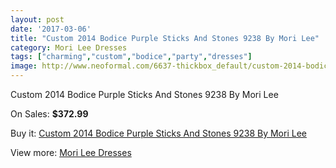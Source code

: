 ```yaml
---
layout: post
date: '2017-03-06'
title: "Custom 2014 Bodice Purple Sticks And Stones 9238 By Mori Lee"
category: Mori Lee Dresses
tags: ["charming","custom","bodice","party","dresses"]
image: http://www.neoformal.com/6637-thickbox_default/custom-2014-bodice-purple-sticks-and-stones-9238-by-mori-lee.jpg
---
```

Custom 2014 Bodice Purple Sticks And Stones 9238 By Mori Lee

On Sales: **$372.99**
<a href="https://www.neoformal.com/en/mori-lee-dresses/2404-custom-2014-bodice-purple-sticks-and-stones-9238-by-mori-lee.html"><amp-img layout="responsive" width="600" height="600" src="//www.neoformal.com/6637-thickbox_default/custom-2014-bodice-purple-sticks-and-stones-9238-by-mori-lee.jpg" alt="Custom 2014 Bodice Purple Sticks And Stones 9238 By Mori Lee 0" /></a>
<a href="https://www.neoformal.com/en/mori-lee-dresses/2404-custom-2014-bodice-purple-sticks-and-stones-9238-by-mori-lee.html"><amp-img layout="responsive" width="600" height="600" src="//www.neoformal.com/6640-thickbox_default/custom-2014-bodice-purple-sticks-and-stones-9238-by-mori-lee.jpg" alt="Custom 2014 Bodice Purple Sticks And Stones 9238 By Mori Lee 1" /></a>
<a href="https://www.neoformal.com/en/mori-lee-dresses/2404-custom-2014-bodice-purple-sticks-and-stones-9238-by-mori-lee.html"><amp-img layout="responsive" width="600" height="600" src="//www.neoformal.com/6639-thickbox_default/custom-2014-bodice-purple-sticks-and-stones-9238-by-mori-lee.jpg" alt="Custom 2014 Bodice Purple Sticks And Stones 9238 By Mori Lee 2" /></a>
<a href="https://www.neoformal.com/en/mori-lee-dresses/2404-custom-2014-bodice-purple-sticks-and-stones-9238-by-mori-lee.html"><amp-img layout="responsive" width="600" height="600" src="//www.neoformal.com/6638-thickbox_default/custom-2014-bodice-purple-sticks-and-stones-9238-by-mori-lee.jpg" alt="Custom 2014 Bodice Purple Sticks And Stones 9238 By Mori Lee 3" /></a>

Buy it: [Custom 2014 Bodice Purple Sticks And Stones 9238 By Mori Lee](https://www.neoformal.com/en/mori-lee-dresses/2404-custom-2014-bodice-purple-sticks-and-stones-9238-by-mori-lee.html "Custom 2014 Bodice Purple Sticks And Stones 9238 By Mori Lee")

View more: [Mori Lee Dresses](https://www.neoformal.com/en/22-mori-lee-dresses "Mori Lee Dresses")